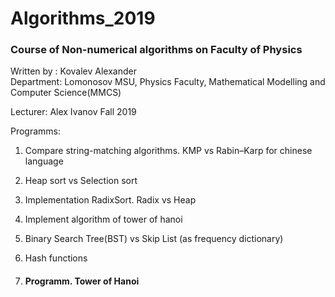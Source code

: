 # Algorithms_2019
### Course of Non-numerical algorithms on Faculty of Physics 


Written by : Kovalev Alexander  
Department:  Lomonosov MSU, Physics Faculty, Mathematical Modelling and Computer Science(MMCS) 


 
Lecturer: Alex Ivanov
Fall 2019

Programms:

1) Compare string-matching algorithms. KMP  vs Rabin–Karp for chinese language
2) Heap sort vs Selection sort
3) Implementation RadixSort. Radix vs Heap 
4) Implement algorithm of tower of hanoi
5) Binary Search Tree(BST) vs Skip List (as frequency dictionary)
6) Hash functions


4) #### Programm. Tower of Hanoi

